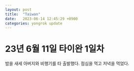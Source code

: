 ```yaml
---
layout: post
title:  "Taiwan"
date:   2023-06-14 12:45:29 +0900
categories: yongrok update
---
```



# 23년 6월 11일 타이완 1일차 
밤을 새세 아버지와 비행기를 타 출발했다. 점심을 먹고 저녁을 먹었다.
